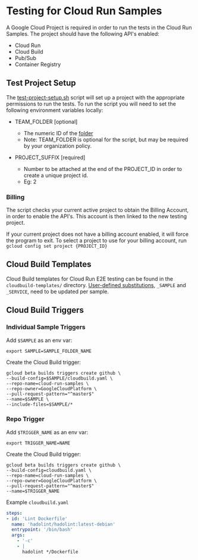 # Testing for Cloud Run Samples

A Google Cloud Project is required in order to run the tests in the Cloud Run Samples. The project should have the following API's enabled:

* Cloud Run
* Cloud Build
* Pub/Sub
* Container Registry

## Test Project Setup

The [test-project-setup.sh](./test-project-setup.sh) script will set up a project with the appropriate permissions to run the tests.  To run the script you will need to set the following environment variables locally:

* TEAM_FOLDER [optional]
  * The numeric ID of the [folder](https://cloud.google.com/sdk/gcloud/reference/projects/create#--folder)
  * Note: TEAM_FOLDER is optional for the script, but may be required by your organization policy.

* PROJECT_SUFFIX [required]
  * Number to be attached at the end of the PROJECT_ID in order to create a unique project id.
  * Eg: 2

### Billing

The script checks your current active project to obtain the Billing Account, in order to enable the API's.  This account is then linked to the new testing project.

If your current project does not have a billing account enabled, it will force the program to exit. To select a project to use for your billing account, run ` gcloud config set project {PROJECT_ID}`

## Cloud Build Templates

Cloud Build templates for Cloud Run E2E testing can be found in the
`cloudbuild-templates/` directory. [User-defined substitutions][sub],
`_SAMPLE` and `_SERVICE`, need to be updated per sample.

## Cloud Build Triggers

### Individual Sample Triggers

Add `$SAMPLE` as an env var:
```shell
export SAMPLE=SAMPLE_FOLDER_NAME
```

Create the Cloud Build trigger:
```shell
gcloud beta builds triggers create github \
--build-config=$SAMPLE/cloudbuild.yaml \
--repo-name=cloud-run-samples \
--repo-owner=GoogleCloudPlatform \
--pull-request-pattern="^master$"
--name=$SAMPLE \
--include-files=$SAMPLE/*
```

### Repo Trigger

Add `$TRIGGER_NAME` as an env var:
```shell
export TRIGGER_NAME=NAME
```

Create the Cloud Build trigger:
```shell
gcloud beta builds triggers create github \
--build-config=cloudbuild.yaml \
--repo-name=cloud-run-samples \
--repo-owner=GoogleCloudPlatform \
--pull-request-pattern="^master$"
--name=$TRIGGER_NAME
```

Example `cloudbuild.yaml`

```yaml
steps:
- id: 'Lint Dockerfile'
  name: 'hadolint/hadolint:latest-debian'
  entrypoint: '/bin/bash'
  args:
    - '-c'
    - |
      hadolint */Dockerfile
```


[sub]: https://cloud.google.com/cloud-build/docs/configuring-builds/substitute-variable-values#using_user-defined_substitutions
